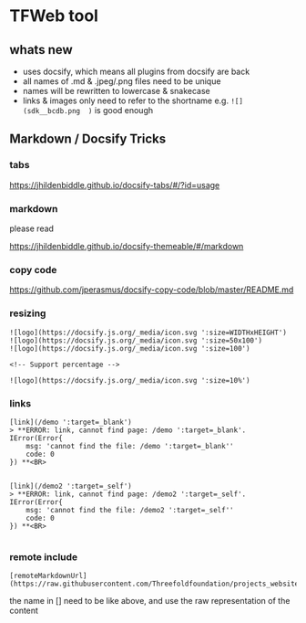 # TFWeb tool

## whats new

- uses docsify, which means all plugins from docsify are back
- all names of .md & .jpeg/.png files need to be unique
- names will be rewritten to lowercase & snakecase
- links & images only need to refer to the shortname e.g. ```![](sdk__bcdb.png  )``` is good enough

## Markdown / Docsify Tricks

### tabs

https://jhildenbiddle.github.io/docsify-tabs/#/?id=usage

### markdown 

please read

https://jhildenbiddle.github.io/docsify-themeable/#/markdown

### copy code

https://github.com/jperasmus/docsify-copy-code/blob/master/README.md

### resizing

```
![logo](https://docsify.js.org/_media/icon.svg ':size=WIDTHxHEIGHT')
![logo](https://docsify.js.org/_media/icon.svg ':size=50x100')
![logo](https://docsify.js.org/_media/icon.svg ':size=100')

<!-- Support percentage -->

![logo](https://docsify.js.org/_media/icon.svg ':size=10%')

```

### links

```
[link](/demo ':target=_blank')
> **ERROR: link, cannot find page: /demo ':target=_blank'.
IError(Error{
    msg: 'cannot find the file: /demo ':target=_blank''
    code: 0
}) **<BR>


[link](/demo2 ':target=_self')
> **ERROR: link, cannot find page: /demo2 ':target=_self'.
IError(Error{
    msg: 'cannot find the file: /demo2 ':target=_self''
    code: 0
}) **<BR>


```

### remote include

```
[remoteMarkdownUrl](https://raw.githubusercontent.com/Threefoldfoundation/projects_website/master/README.md)
```

the name in [] need to be like above, and use the raw representation of the content
